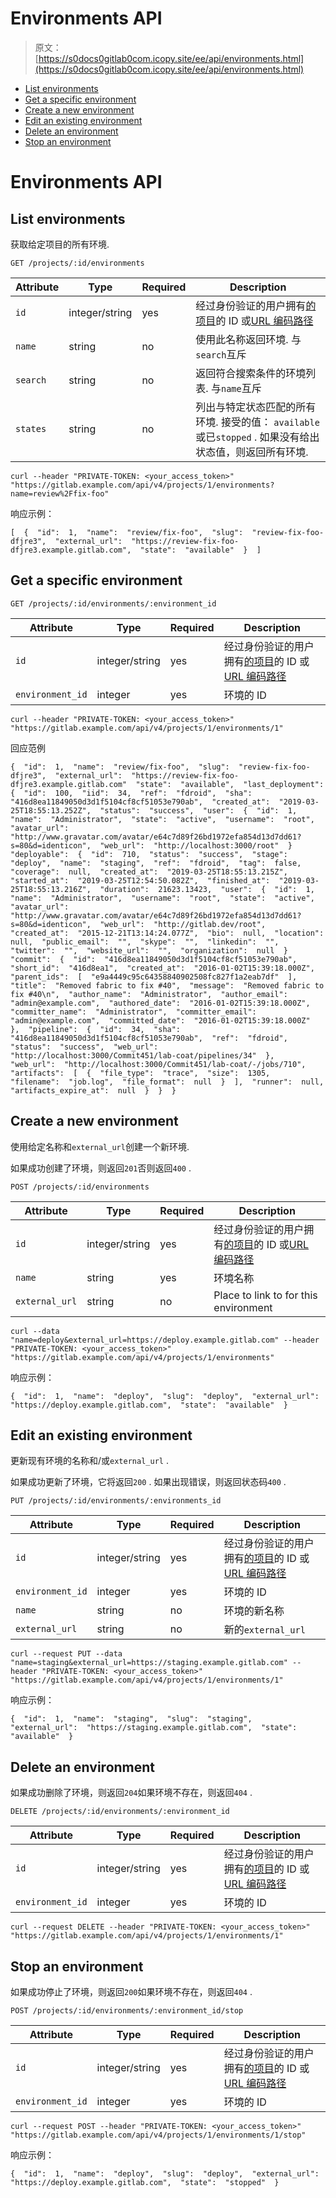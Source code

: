 # Environments API

> 原文：[https://s0docs0gitlab0com.icopy.site/ee/api/environments.html](https://s0docs0gitlab0com.icopy.site/ee/api/environments.html)

*   [List environments](#list-environments)
*   [Get a specific environment](#get-a-specific-environment)
*   [Create a new environment](#create-a-new-environment)
*   [Edit an existing environment](#edit-an-existing-environment)
*   [Delete an environment](#delete-an-environment)
*   [Stop an environment](#stop-an-environment)

# Environments API[](#environments-api "Permalink")

## List environments[](#list-environments "Permalink")

获取给定项目的所有环境.

```
GET /projects/:id/environments 
```

| Attribute | Type | Required | Description |
| --- | --- | --- | --- |
| `id` | integer/string | yes | 经过身份验证的用户拥有[的项目](README.html#namespaced-path-encoding)的 ID 或[URL 编码路径](README.html#namespaced-path-encoding) |
| `name` | string | no | 使用此名称返回环境. 与`search`互斥 |
| `search` | string | no | 返回符合搜索条件的环境列表. 与`name`互斥 |
| `states` | string | no | 列出与特定状态匹配的所有环境. 接受的值： `available`或已`stopped` . 如果没有给出状态值，则返回所有环境. |

```
curl --header "PRIVATE-TOKEN: <your_access_token>" "https://gitlab.example.com/api/v4/projects/1/environments?name=review%2Ffix-foo" 
```

响应示例：

```
[  {  "id":  1,  "name":  "review/fix-foo",  "slug":  "review-fix-foo-dfjre3",  "external_url":  "https://review-fix-foo-dfjre3.example.gitlab.com",  "state":  "available"  }  ] 
```

## Get a specific environment[](#get-a-specific-environment "Permalink")

```
GET /projects/:id/environments/:environment_id 
```

| Attribute | Type | Required | Description |
| --- | --- | --- | --- |
| `id` | integer/string | yes | 经过身份验证的用户拥有[的项目](README.html#namespaced-path-encoding)的 ID 或[URL 编码路径](README.html#namespaced-path-encoding) |
| `environment_id` | integer | yes | 环境的 ID |

```
curl --header "PRIVATE-TOKEN: <your_access_token>" "https://gitlab.example.com/api/v4/projects/1/environments/1" 
```

回应范例

```
{  "id":  1,  "name":  "review/fix-foo",  "slug":  "review-fix-foo-dfjre3",  "external_url":  "https://review-fix-foo-dfjre3.example.gitlab.com"  "state":  "available",  "last_deployment":  {  "id":  100,  "iid":  34,  "ref":  "fdroid",  "sha":  "416d8ea11849050d3d1f5104cf8cf51053e790ab",  "created_at":  "2019-03-25T18:55:13.252Z",  "status":  "success",  "user":  {  "id":  1,  "name":  "Administrator",  "state":  "active",  "username":  "root",  "avatar_url":  "http://www.gravatar.com/avatar/e64c7d89f26bd1972efa854d13d7dd61?s=80&d=identicon",  "web_url":  "http://localhost:3000/root"  }  "deployable":  {  "id":  710,  "status":  "success",  "stage":  "deploy",  "name":  "staging",  "ref":  "fdroid",  "tag":  false,  "coverage":  null,  "created_at":  "2019-03-25T18:55:13.215Z",  "started_at":  "2019-03-25T12:54:50.082Z",  "finished_at":  "2019-03-25T18:55:13.216Z",  "duration":  21623.13423,  "user":  {  "id":  1,  "name":  "Administrator",  "username":  "root",  "state":  "active",  "avatar_url":  "http://www.gravatar.com/avatar/e64c7d89f26bd1972efa854d13d7dd61?s=80&d=identicon",  "web_url":  "http://gitlab.dev/root",  "created_at":  "2015-12-21T13:14:24.077Z",  "bio":  null,  "location":  null,  "public_email":  "",  "skype":  "",  "linkedin":  "",  "twitter":  "",  "website_url":  "",  "organization":  null  }  "commit":  {  "id":  "416d8ea11849050d3d1f5104cf8cf51053e790ab",  "short_id":  "416d8ea1",  "created_at":  "2016-01-02T15:39:18.000Z",  "parent_ids":  [  "e9a4449c95c64358840902508fc827f1a2eab7df"  ],  "title":  "Removed fabric to fix #40",  "message":  "Removed fabric to fix #40\n",  "author_name":  "Administrator",  "author_email":  "admin@example.com",  "authored_date":  "2016-01-02T15:39:18.000Z",  "committer_name":  "Administrator",  "committer_email":  "admin@example.com",  "committed_date":  "2016-01-02T15:39:18.000Z"  },  "pipeline":  {  "id":  34,  "sha":  "416d8ea11849050d3d1f5104cf8cf51053e790ab",  "ref":  "fdroid",  "status":  "success",  "web_url":  "http://localhost:3000/Commit451/lab-coat/pipelines/34"  },  "web_url":  "http://localhost:3000/Commit451/lab-coat/-/jobs/710",  "artifacts":  [  {  "file_type":  "trace",  "size":  1305,  "filename":  "job.log",  "file_format":  null  }  ],  "runner":  null,  "artifacts_expire_at":  null  }  }  } 
```

## Create a new environment[](#create-a-new-environment "Permalink")

使用给定名称和`external_url`创建一个新环境.

如果成功创建了环境，则返回`201`否则返回`400` .

```
POST /projects/:id/environments 
```

| Attribute | Type | Required | Description |
| --- | --- | --- | --- |
| `id` | integer/string | yes | 经过身份验证的用户拥有[的项目](README.html#namespaced-path-encoding)的 ID 或[URL 编码路径](README.html#namespaced-path-encoding) |
| `name` | string | yes | 环境名称 |
| `external_url` | string | no | Place to link to for this environment |

```
curl --data "name=deploy&external_url=https://deploy.example.gitlab.com" --header "PRIVATE-TOKEN: <your_access_token>" "https://gitlab.example.com/api/v4/projects/1/environments" 
```

响应示例：

```
{  "id":  1,  "name":  "deploy",  "slug":  "deploy",  "external_url":  "https://deploy.example.gitlab.com",  "state":  "available"  } 
```

## Edit an existing environment[](#edit-an-existing-environment "Permalink")

更新现有环境的名称和/或`external_url` .

如果成功更新了环境，它将返回`200` . 如果出现错误，则返回状态码`400` .

```
PUT /projects/:id/environments/:environments_id 
```

| Attribute | Type | Required | Description |
| --- | --- | --- | --- |
| `id` | integer/string | yes | 经过身份验证的用户拥有[的项目](README.html#namespaced-path-encoding)的 ID 或[URL 编码路径](README.html#namespaced-path-encoding) |
| `environment_id` | integer | yes | 环境的 ID |
| `name` | string | no | 环境的新名称 |
| `external_url` | string | no | 新的`external_url` |

```
curl --request PUT --data "name=staging&external_url=https://staging.example.gitlab.com" --header "PRIVATE-TOKEN: <your_access_token>" "https://gitlab.example.com/api/v4/projects/1/environments/1" 
```

响应示例：

```
{  "id":  1,  "name":  "staging",  "slug":  "staging",  "external_url":  "https://staging.example.gitlab.com",  "state":  "available"  } 
```

## Delete an environment[](#delete-an-environment "Permalink")

如果成功删除了环境，则返回`204`如果环境不存在，则返回`404` .

```
DELETE /projects/:id/environments/:environment_id 
```

| Attribute | Type | Required | Description |
| --- | --- | --- | --- |
| `id` | integer/string | yes | 经过身份验证的用户拥有[的项目](README.html#namespaced-path-encoding)的 ID 或[URL 编码路径](README.html#namespaced-path-encoding) |
| `environment_id` | integer | yes | 环境的 ID |

```
curl --request DELETE --header "PRIVATE-TOKEN: <your_access_token>" "https://gitlab.example.com/api/v4/projects/1/environments/1" 
```

## Stop an environment[](#stop-an-environment "Permalink")

如果成功停止了环境，则返回`200`如果环境不存在，则返回`404` .

```
POST /projects/:id/environments/:environment_id/stop 
```

| Attribute | Type | Required | Description |
| --- | --- | --- | --- |
| `id` | integer/string | yes | 经过身份验证的用户拥有[的项目](README.html#namespaced-path-encoding)的 ID 或[URL 编码路径](README.html#namespaced-path-encoding) |
| `environment_id` | integer | yes | 环境的 ID |

```
curl --request POST --header "PRIVATE-TOKEN: <your_access_token>" "https://gitlab.example.com/api/v4/projects/1/environments/1/stop" 
```

响应示例：

```
{  "id":  1,  "name":  "deploy",  "slug":  "deploy",  "external_url":  "https://deploy.example.gitlab.com",  "state":  "stopped"  } 
```